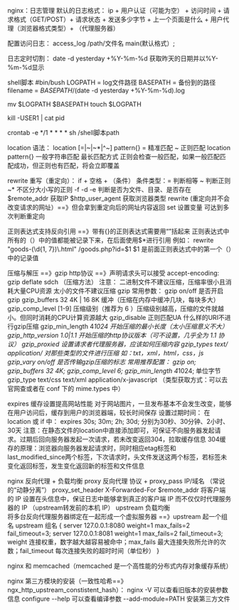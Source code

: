 nginx：日志管理
默认的日志格式：
ip + 用户认证（可能为空） + 访问时间 + 请求格式（GET/POST）+ 请求状态 + 发送多少字节 + 上一个页面是什么 + 用户代理（浏览器格式类型）+ （代理服务器）

配置访问日志：
access_log	/path/文件名	main(默认格式）;

日志定时切割：
date -d yesterday +%Y-%m-%d 获取昨天的日期并以%Y-%m-%d显示

shell脚本
#bin/bush
LOGPATH = log文件路径
BASEPATH = 备份到的路径
filename = $BASEPATH/($date -d yesterday +%Y-%m-%d).log

mv $LOGPATH $BASEPATH
touch $LOGPATH

kill -USER1 | cat pid

crontab -e 
*/1 * * * * sh /shell脚本path

location 语法：
location [=|~|~*|^~] pattern{}		= 精准匹配 ~ 正则匹配 location pattern{} 一般字符串匹配 最长匹配方式
正则会检查一般匹配，如果一般匹配匹配成功，但正则也有匹配，将会立即覆盖 

rewrite 重写（重定向）：
if + 空格 + （条件）
条件类型：= 判断相等 ~ 判断正则 ~* 不区分大小写的正则 -f -d -e 判断是否为文件、目录、是否存在
$remote_addr 获取IP
$http_user_agent 获取浏览器类型
rewrite (重定向并不会改变请求的网址）==》但会拿到重定向后的网址内容返回
set 设置变量 可达到多次判断重定向

正则表达式支持反向引用 ==》带有{}的正则表达式需要用“”括起来	正则表达式中所有的（）中的值都能被记录下来，在后面使用$*进行引用
例如：
rewrite "goods-(\d{1, 7})\.html" /goods.php?id=$1	$1 是前面正则表达式中的第一个（）中的记录值

压缩与解压 ==》gzip
http协议 ==》声明请求头可以接受 accept-encoding: gzip deflate sdch （压缩方法）
注意：	二进制文件不建议压缩，压缩率很小且消耗大量CPU资源
	太小的文件不建议压缩
gzip 常用参数：
	gzip on/off		是否开启gzip
	gzip_buffers 32 4K | 16 8K	缓冲（压缩在内存中缓冲几块，每块多大）
	gzip_comp_level [1-9]	压缩级别（推荐为 6 ）压缩级别越高，压缩的文件就越小。但同时消耗的CPU计算资源越大
	gzip_disable 正则匹配UA	什么样的URI不进行gzip压缩
	gzip_min_length 4*1024	开始压缩的最小长度（太小压缩意义不大）
	gzip_http_version 1.0|1.1	开始压缩的http协议版本（可不设置，几乎全为 1.1 协议）
	gzip_proxied		设置请求者代理服务器，应该如何压缩内容
	gzip_types text/ application/	对那些类型的文件进行压缩 如：txt，xml，html，css，js
	gzip_vary on/off		是否传输gzip压缩的标志
常用推荐配置：
	gzip		on;
	gzip_buffers	32 4K;
	gzip_comp_level	6;
	gzip_min_length	4*1024;	单位字节
	gzip_type		text/css text/xml application/x-javascript	（类型获取方式：可以去官网查或者在 conf 下的 mime.types 中）

expires 缓存设置提高网站性能
对于网站图片，一旦发布基本不会发生改变，能够在用户访问后，缓存到用户的浏览器端，较长时间保存
设置过期时间：
	在 location 或 if 中：
		expires 30s; 30m; 2h; 30d;	分别为30秒、30分钟、2小时、30天
注意：在静态文件的location中直接添加即可，可保证不向服务器发起请求。过期后回向服务器发起一次请求，若未改变返回304，拉取缓存信息
304缓存的原理：浏览器向服务器发起请求时，同时相应etag标签和last_modified_since两个标签，下次请求时，头文件发送这两个标签，若标签未变化返回标签，发生变化返回新的标签和文件信息

nginx 反向代理 + 负载均衡
proxy 反向代理	协议 + proxy_pass IP/域名	（常说的“动静分离”）
	proxy_set_header X-Forwarded-For	$remote_addr	将客户端的 IP 设置在头信息中，保证日志中能够拿到真正的客户端 IP 而不仅仅时代理服务器的 IP （upstream转发前的本机 IP）
upstream 负载均衡	
将多台反向代理服务器绑定在一起形成一个虚拟服务器 ==》upstream 起一个组名
upstream 组名 {
	server	127.0.0.1:8080 weight=1 max_fails=2 fail_timeout=3;
	server	127.0.0.1:8081 weight=1 max_fails=2 fail_timeout=3;
	weight 连接权重，数字越大越容易被命中；max_fails 最大连接失败所允许的次数；fail_timeout 每次连接失败的超时时间（单位秒）
}

nginx 和 memcached（memcached 是一个高性能的分布式内存对象缓存系统）

nginx 第三方模块的安装（一致性哈希==》ngx_http_upstream_constistent_hash）：
nginx -V		可以查看旧版本的安装参数信息
configure --help	可以查看编译参数
--add-module=PATH	安装第三方文件
